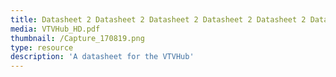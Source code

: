 ```yaml
---
title: Datasheet 2 Datasheet 2 Datasheet 2 Datasheet 2 Datasheet 2 Datasheet 2 Datasheet 2 Datasheet 2
media: VTVHub_HD.pdf
thumbnail: /Capture_170819.png
type: resource
description: 'A datasheet for the VTVHub'
---
```

